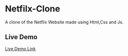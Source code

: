 # Netfilx-Clone
A clone of the Netflix Website made using Html,Css and Js.

## Live Demo
[Live Demo Link](https://netflixcle.netlify.app/)
